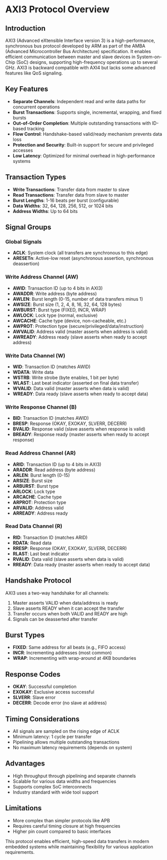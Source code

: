 # AXI3 Protocol Overview

## Introduction
AXI3 (Advanced eXtensible Interface version 3) is a high-performance, synchronous bus protocol developed by ARM as part of the AMBA (Advanced Microcontroller Bus Architecture) specification. It enables efficient communication between master and slave devices in System-on-Chip (SoC) designs, supporting high-frequency operations up to several GHz. AXI3 is backward compatible with AXI4 but lacks some advanced features like QoS signaling.

## Key Features
- **Separate Channels**: Independent read and write data paths for concurrent operations
- **Burst Transactions**: Supports single, incremental, wrapping, and fixed bursts
- **Out-of-Order Completion**: Multiple outstanding transactions with ID-based tracking
- **Flow Control**: Handshake-based valid/ready mechanism prevents data loss
- **Protection and Security**: Built-in support for secure and privileged accesses
- **Low Latency**: Optimized for minimal overhead in high-performance systems

## Transaction Types
- **Write Transactions**: Transfer data from master to slave
- **Read Transactions**: Transfer data from slave to master
- **Burst Lengths**: 1-16 beats per burst (configurable)
- **Data Widths**: 32, 64, 128, 256, 512, or 1024 bits
- **Address Widths**: Up to 64 bits

## Signal Groups

### Global Signals
- **ACLK**: System clock (all transfers are synchronous to this edge)
- **ARESETn**: Active-low reset (asynchronous assertion, synchronous deassertion)

### Write Address Channel (AW)
- **AWID**: Transaction ID (up to 4 bits in AXI3)
- **AWADDR**: Write address (byte address)
- **AWLEN**: Burst length (0-15, number of data transfers minus 1)
- **AWSIZE**: Burst size (1, 2, 4, 8, 16, 32, 64, 128 bytes)
- **AWBURST**: Burst type (FIXED, INCR, WRAP)
- **AWLOCK**: Lock type (normal, exclusive)
- **AWCACHE**: Cache type (device, non-cacheable, etc.)
- **AWPROT**: Protection type (secure/privileged/data/instruction)
- **AWVALID**: Address valid (master asserts when address is valid)
- **AWREADY**: Address ready (slave asserts when ready to accept address)

### Write Data Channel (W)
- **WID**: Transaction ID (matches AWID)
- **WDATA**: Write data
- **WSTRB**: Write strobe (byte enables, 1 bit per byte)
- **WLAST**: Last beat indicator (asserted on final data transfer)
- **WVALID**: Data valid (master asserts when data is valid)
- **WREADY**: Data ready (slave asserts when ready to accept data)

### Write Response Channel (B)
- **BID**: Transaction ID (matches AWID)
- **BRESP**: Response (OKAY, EXOKAY, SLVERR, DECERR)
- **BVALID**: Response valid (slave asserts when response is valid)
- **BREADY**: Response ready (master asserts when ready to accept response)

### Read Address Channel (AR)
- **ARID**: Transaction ID (up to 4 bits in AXI3)
- **ARADDR**: Read address (byte address)
- **ARLEN**: Burst length (0-15)
- **ARSIZE**: Burst size
- **ARBURST**: Burst type
- **ARLOCK**: Lock type
- **ARCACHE**: Cache type
- **ARPROT**: Protection type
- **ARVALID**: Address valid
- **ARREADY**: Address ready

### Read Data Channel (R)
- **RID**: Transaction ID (matches ARID)
- **RDATA**: Read data
- **RRESP**: Response (OKAY, EXOKAY, SLVERR, DECERR)
- **RLAST**: Last beat indicator
- **RVALID**: Data valid (slave asserts when data is valid)
- **RREADY**: Data ready (master asserts when ready to accept data)

## Handshake Protocol
AXI3 uses a two-way handshake for all channels:
1. Master asserts VALID when data/address is ready
2. Slave asserts READY when it can accept the transfer
3. Transfer occurs when both VALID and READY are high
4. Signals can be deasserted after transfer

## Burst Types
- **FIXED**: Same address for all beats (e.g., FIFO access)
- **INCR**: Incrementing addresses (most common)
- **WRAP**: Incrementing with wrap-around at 4KB boundaries

## Response Codes
- **OKAY**: Successful completion
- **EXOKAY**: Exclusive access successful
- **SLVERR**: Slave error
- **DECERR**: Decode error (no slave at address)

## Timing Considerations
- All signals are sampled on the rising edge of ACLK
- Minimum latency: 1 cycle per transfer
- Pipelining allows multiple outstanding transactions
- No maximum latency requirements (depends on system)

## Advantages
- High throughput through pipelining and separate channels
- Scalable for various data widths and frequencies
- Supports complex SoC interconnects
- Industry standard with wide tool support

## Limitations
- More complex than simpler protocols like APB
- Requires careful timing closure at high frequencies
- Higher pin count compared to basic interfaces

This protocol enables efficient, high-speed data transfers in modern embedded systems while maintaining flexibility for various application requirements.
